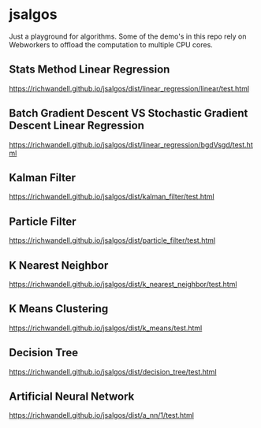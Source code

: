 # jsalgos
Just a playground for algorithms. 
Some of the demo's in this repo rely on Webworkers to offload the computation to multiple 
 CPU cores.

## Stats Method Linear Regression
https://richwandell.github.io/jsalgos/dist/linear_regression/linear/test.html

## Batch Gradient Descent VS Stochastic Gradient Descent Linear Regression
https://richwandell.github.io/jsalgos/dist/linear_regression/bgdVsgd/test.html

## Kalman Filter
https://richwandell.github.io/jsalgos/dist/kalman_filter/test.html

## Particle Filter
https://richwandell.github.io/jsalgos/dist/particle_filter/test.html

## K Nearest Neighbor
https://richwandell.github.io/jsalgos/dist/k_nearest_neighbor/test.html

## K Means Clustering
https://richwandell.github.io/jsalgos/dist/k_means/test.html

## Decision Tree
https://richwandell.github.io/jsalgos/dist/decision_tree/test.html

## Artificial Neural Network
https://richwandell.github.io/jsalgos/dist/a_nn/1/test.html